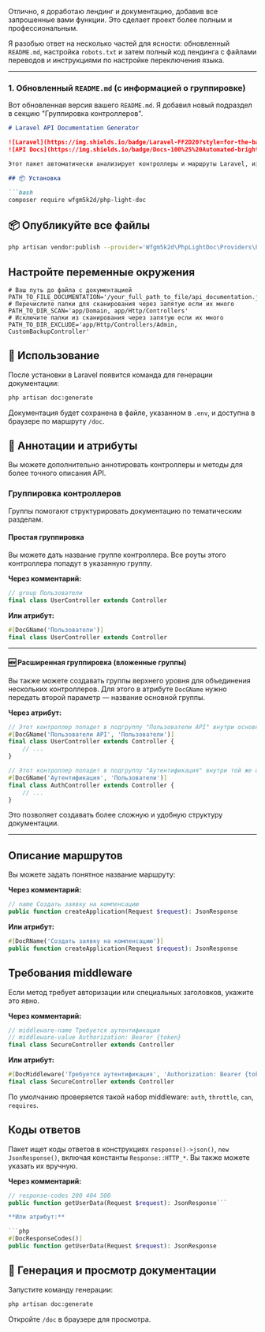 Отлично, я доработаю лендинг и документацию, добавив все запрошенные вами функции. Это сделает проект более полным и профессиональным.

Я разобью ответ на несколько частей для ясности: обновленный `README.md`, настройка `robots.txt` и затем полный код лендинга с файлами переводов и инструкциями по настройке переключения языка.

---

### 1. Обновленный `README.md` (с информацией о группировке)

Вот обновленная версия вашего `README.md`. Я добавил новый подраздел в секцию "Группировка контроллеров".

```markdown
# Laravel API Documentation Generator

![Laravel](https://img.shields.io/badge/Laravel-FF2D20?style=for-the-badge&logo=laravel&logoColor=white)
![API Docs](https://img.shields.io/badge/Docs-100%25%20Automated-brightgreen?style=for-the-badge)

Этот пакет автоматически анализирует контроллеры и маршруты Laravel, извлекая информацию о группах, именах, middleware, кодах ответов и формируя удобную документацию в формате JSON.

## 📦 Установка

```bash
composer require wfgm5k2d/php-light-doc
```
## 📦 Опубликуйте все файлы

```bash
php artisan vendor:publish --provider='Wfgm5k2d\PhpLightDoc\Providers\PhpLightDocServiceProvider'
```

## Настройте переменные окружения
```dotenv
# Ваш путь до файла с документацией
PATH_TO_FILE_DOCUMENTATION='/your_full_path_to_file/api_documentation.json'
# Перечислите папки для сканирования через запятую если их много
PATH_TO_DIR_SCAN='app/Domain, app/Http/Controllers'
# Исключите папки из сканирования через запятую если их много
PATH_TO_DIR_EXCLUDE='app/Http/Controllers/Admin, CustomBackupController'
```
## 🚀 Использование
После установки в Laravel появится команда для генерации документации:

```bash
php artisan doc:generate
```
Документация будет сохранена в файле, указанном в `.env`, и доступна в браузере по маршруту `/doc`.

## 📝 Аннотации и атрибуты
Вы можете дополнительно аннотировать контроллеры и методы для более точного описания API.

### Группировка контроллеров
Группы помогают структурировать документацию по тематическим разделам.

#### Простая группировка
Вы можете дать название группе контроллера. Все роуты этого контроллера попадут в указанную группу.

**Через комментарий:**

```php
// group Пользователи
final class UserController extends Controller
```
**Или атрибут:**

```php
#[DocGName('Пользователи')]
final class UserController extends Controller
```

---

#### **🆕 Расширенная группировка (вложенные группы)**
Вы также можете создавать группы верхнего уровня для объединения нескольких контроллеров. Для этого в атрибуте `DocGName` нужно передать второй параметр — название основной группы.

**Через атрибут:**

```php
// Этот контроллер попадет в подгруппу "Пользователи API" внутри основной группы "Пользователи"
#[DocGName('Пользователи API', 'Пользователи')]
final class UserController extends Controller {
    // ...
}

// Этот контроллер попадет в подгруппу "Аутентификация" внутри той же основной группы "Пользователи"
#[DocGName('Аутентификация', 'Пользователи')]
final class AuthController extends Controller {
    // ...
}
```
Это позволяет создавать более сложную и удобную структуру документации.

---

## Описание маршрутов
Вы можете задать понятное название маршруту:

**Через комментарий:**

```php
// name Создать заявку на компенсацию
public function createApplication(Request $request): JsonResponse
```
**Или атрибут:**

```php
#[DocRName('Создать заявку на компенсацию')]
public function createApplication(Request $request): JsonResponse
```

## Требования middleware
Если метод требует авторизации или специальных заголовков, укажите это явно.

**Через комментарий:**

```php
// middleware-name Требуется аутентификация
// middleware-value Authorization: Bearer {token}
final class SecureController extends Controller
```
**Или атрибут:**

```php
#[DocMiddleware('Требуется аутентификация', 'Authorization: Bearer {token}')]
final class SecureController extends Controller
```

По умолчанию проверяется такой набор middleware: `auth`, `throttle`, `can`, `requires`.

## Коды ответов
Пакет ищет коды ответов в конструкциях `response()->json()`, `new JsonResponse()`, включая константы `Response::HTTP_*`. Вы также можете указать их вручную.

**Через комментарий:**

```php
// response-codes 200 404 500
public function getUserData(Request $request): JsonResponse```

**Или атрибут:**

```php
#[DocResponseCodes()]
public function getUserData(Request $request): JsonResponse
```

## 🔄 Генерация и просмотр документации
Запустите команду генерации:

```bash
php artisan doc:generate
```

Откройте `/doc` в браузере для просмотра.